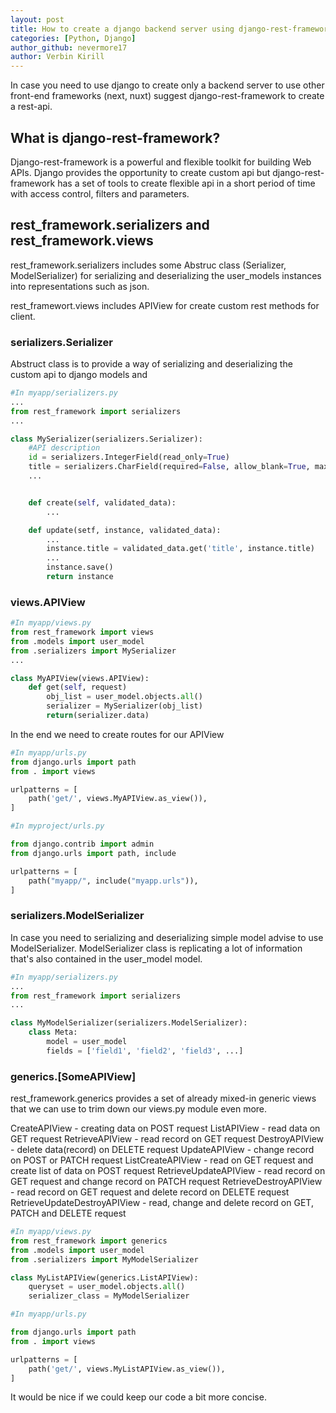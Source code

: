 ```yaml
---
layout: post
title: How to create a django backend server using django-rest-framework?
categories: [Python, Django]
author_github: nevermore17
author: Verbin Kirill
---
```


In case you need to use django to create only a backend server to use other front-end frameworks (next, nuxt) suggest django-rest-framework to create a rest-api.

## What is django-rest-framework?

Django-rest-framework is a powerful and flexible toolkit for building Web APIs. Django provides the opportunity to create custom api but django-rest-framework has a set of tools to create flexible api in a short period of time with access control, filters and parameters.

## rest_framework.serializers and rest_framework.views

rest_framework.serializers includes some Abstruc class (Serializer, ModelSerializer) for serializing and deserializing the user_models instances into representations such as json.

rest_framewort.views includes APIView for create custom rest methods for client.

### serializers.Serializer

Abstruct class is to provide a way of serializing and deserializing the custom api to django models and

```python
#In myapp/serializers.py
...
from rest_framework import serializers
...

class MySerializer(serializers.Serializer):
    #API description
    id = serializers.IntegerField(read_only=True)
    title = serializers.CharField(required=False, allow_blank=True, max_length=100)
    ...


    def create(self, validated_data):
        ...

    def update(setf, instance, validated_data):
        ...
        instance.title = validated_data.get('title', instance.title)
        ...
        instance.save()
        return instance

```

### views.APIView
```python
#In myapp/views.py
from rest_framework import views
from .models import user_model
from .serializers import MySerializer
...

class MyAPIView(views.APIView):
    def get(self, request)
        obj_list = user_model.objects.all()
        serializer = MySerializer(obj_list)
        return(serializer.data)

```

In the end we need to create routes for our APIView
```python
#In myapp/urls.py
from django.urls import path
from . import views

urlpatterns = [
    path('get/', views.MyAPIView.as_view()),
]
```
```python
#In myproject/urls.py

from django.contrib import admin
from django.urls import path, include

urlpatterns = [
    path("myapp/", include("myapp.urls")),
]
```

### serializers.ModelSerializer

In case you need to serializing and deserializing simple model advise to use ModelSerializer. ModelSerializer class is replicating a lot of information that's also contained in the user_model model.
```python
#In myapp/serializers.py
...
from rest_framework import serializers
...

class MyModelSerializer(serializers.ModelSerializer):
    class Meta:
        model = user_model
        fields = ['field1', 'field2', 'field3', ...]
```

### generics.[SomeAPIView]

rest_framework.generics provides a set of already mixed-in generic views that we can use to trim down our views.py module even more. 

CreateAPIView - creating data on POST request
ListAPIView - read data on GET request
RetrieveAPIView - read record on GET request
DestroyAPIView - delete data(record) on DELETE request
UpdateAPIView - change record on POST or PATCH request
ListCreateAPIView - read on GET request and create list of data on POST request
RetrieveUpdateAPIView - read record on GET request and change record on PATCH request
RetrieveDestroyAPIView - read record on GET request and delete record on DELETE request
RetrieveUpdateDestroyAPIView - read, change and delete record on GET, PATCH and DELETE request

```python
#In myapp/views.py
from rest_framework import generics
from .models import user_model
from .serializers import MyModelSerializer

class MyListAPIView(generics.ListAPIView):
    queryset = user_model.objects.all()
    serializer_class = MyModelSerializer

```
```python
#In myapp/urls.py

from django.urls import path
from . import views

urlpatterns = [
    path('get/', views.MyListAPIView.as_view()),
]

```

It would be nice if we could keep our code a bit more concise.

